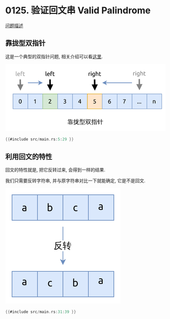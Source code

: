 # 0125. 验证回文串 Valid Palindrome

[问题描述](../problems/0125.valid-palindrome/content.html)

## 靠拢型双指针

这是一个典型的双指针问题, 相关介绍可以看[这里](../../two-pointers/close-up.md).

![close-up](../../two-pointers/assets/close-up.svg)

```rust
{{#include src/main.rs:5:29 }}
```

## 利用回文的特性

回文的特性就是, 把它反转过来, 会得到一样的结果.

我们只需要反转字符串, 并与原字符串对比一下就能确定, 它是不是回文.

![reverse-string](assets/reverse-string.svg)

```rust
{{#include src/main.rs:31:39 }}
```